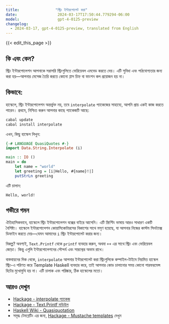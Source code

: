 ```yaml
---
title:                "স্ট্রিং ইন্টারপোলেট করা"
date:                  2024-03-17T17:50:44.779294-06:00
model:                 gpt-4-0125-preview
changelog:
  - 2024-03-17, gpt-4-0125-preview, translated from English
---
```


{{< edit_this_page >}}

## কি এবং কেন?

স্ট্রিং ইন্টারপোলেশন আপনাকে সরাসরি স্ট্রিংগুলিতে ভেরিয়েবল এমবেড করতে দেয়। এটি সুবিধা এবং পাঠযোগ্যতার জন্য করা হয়—আপনার মেসেজ তৈরি করতে কোনো প্লাস চিহ্ন বা ফাংশন কল প্রয়োজন হয় না।

## কিভাবে:

হাস্কেলে, স্ট্রিং ইন্টারপোলেশন অন্তর্ভুক্ত নয়, তবে `interpolate` প্যাকেজের সাহায্যে, আপনি প্রায় একই কাজ করতে পারেন। প্রথমে, নিশ্চিত করুন আপনার কাছে প্যাকেজটি আছে:

```bash
cabal update
cabal install interpolate
```

এখন, কিছু হাস্কেল লিখুন:

```haskell
{-# LANGUAGE QuasiQuotes #-}
import Data.String.Interpolate (i)

main :: IO ()
main = do
    let name = "world"
    let greeting = [i|Hello, #{name}!|]
    putStrLn greeting
```

এটি চালান:

```
Hello, world!
```

## গভীরে গমন

ঐতিহাসিকভাবে, হাস্কেলে স্ট্রিং ইন্টারপোলেশন বক্সের বাইরে আসেনি। এটি স্ক্রিপ্টিং ভাষায় আরও সাধারণ একটি বৈশিষ্ট্য। হাস্কেলে ইন্টারপোলেশন কোয়াসিকোটারসের বিকাশের সাথে মসৃণ হয়েছে, যা আপনার নিজের কাস্টম সিনট্যাক্স ডিফাইন করতে দেয়—যেমন আমাদের `i` স্ট্রিং ইন্টারপোলেট করার জন্য।

বিকল্প? অবশ্যই, `Text.Printf` থেকে `printf` ব্যবহার করুন, অথবা `++` এর সাথে স্ট্রিং এবং ভেরিয়েবল জোড়া। কিন্তু এগুলি ইন্টারপোলেশনের সৌন্দর্য এবং সারল্যের অভাব রাখে।

বাস্তবায়নের দিক থেকে, `interpolate` আপনার ইন্টারপোলেট করা স্ট্রিংগুলিকে কম্পাইল-টাইমে নিয়মিত হাস্কেল স্ট্রিং-এ পরিণত করে Template Haskell ব্যবহার করে, তাই আপনার কোড চালানোর সময় কোনো পারফরমেন্স হিটের মুখোমুখি হয় না। এটি চালাক এবং পরিষ্কার, ঠিক হাস্কেলের মতো।

## আরও দেখুন

- [Hackage - interpolate প্যাকেজ](https://hackage.haskell.org/package/interpolate)
- [Hackage - Text.Printf মডিউল](https://hackage.haskell.org/package/base/docs/Text-Printf.html)
- [Haskell Wiki - Quasiquotation](https://wiki.haskell.org/Quasiquotation)
- সমৃদ্ধ টেমপ্লেটিং এর জন্য, [Hackage - Mustache templates](https://hackage.haskell.org/package/mustache) দেখুন

